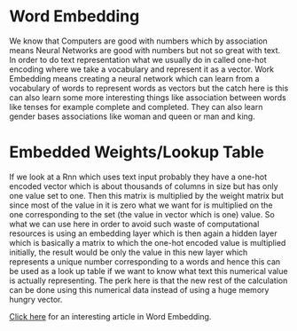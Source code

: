 # Word Embedding
We know that Computers are good with numbers which by association means Neural Networks are good with numbers but not so great with text. In order to do text representation what we usually do in called one-hot encoding where we take a vocabulary and represent it as a vector. Work Embedding means creating a neural network which can learn from a vocabulary of words to represent words as vectors but the catch here is this can also learn some more interesting things like association between words like tenses for example complete and completed. They can also learn gender bases associations like woman and queen or man and king.


# Embedded Weights/Lookup Table
If we look at a Rnn which uses text input probably they have a one-hot encoded vector which is about thousands of columns in size but has only one value set to one. Then this matrix is multiplied by the weight matrix but since most of the value in it is zero what we want for is multiplied on the one corresponding to the set (the value in vector which is one) value. So what we can use here in order to avoid such waste of computational resources is using an embedding layer which is then again a hidden layer which is basically a matrix to which the one-hot encoded value is multiplied initially, the result would be only the value in this new layer which represents a unique number corresponding to a words and hence this can be used as a look up table if we want to know what text this numerical value is actually representing. The perk here is that the new rest of the calculation can be done using this numerical data instead of using a huge memory hungry vector.

[Click here](https://towardsdatascience.com/what-the-heck-is-word-embedding-b30f67f01c81) for an interesting article in Word Embedding.